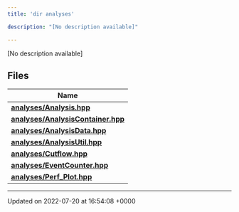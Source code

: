 ```yaml
---
title: 'dir analyses'

description: "[No description available]"

---
```







[No description available]

## Files

| Name           |
| -------------- |
| **[analyses/Analysis.hpp](/documentation/code/files/analysis_8hpp/#file-analysis.hpp)**  |
| **[analyses/AnalysisContainer.hpp](/documentation/code/files/analysiscontainer_8hpp/#file-analysiscontainer.hpp)**  |
| **[analyses/AnalysisData.hpp](/documentation/code/files/analysisdata_8hpp/#file-analysisdata.hpp)**  |
| **[analyses/AnalysisUtil.hpp](/documentation/code/files/analysisutil_8hpp/#file-analysisutil.hpp)**  |
| **[analyses/Cutflow.hpp](/documentation/code/files/cutflow_8hpp/#file-cutflow.hpp)**  |
| **[analyses/EventCounter.hpp](/documentation/code/files/eventcounter_8hpp/#file-eventcounter.hpp)**  |
| **[analyses/Perf_Plot.hpp](/documentation/code/files/perf__plot_8hpp/#file-perf-plot.hpp)**  |






-------------------------------

Updated on 2022-07-20 at 16:54:08 +0000
